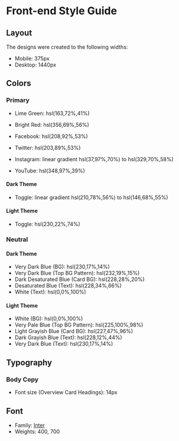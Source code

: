 # Front-end Style Guide

## Layout

The designs were created to the following widths:

- Mobile: 375px
- Desktop: 1440px

## Colors

### Primary

- Lime Green: hsl(163,72%,41%)
- Bright Red: hsl(356,69%,56%)

- Facebook: hsl(208,92%,53%)
- Twitter: hsl(203,89%,53%)
- Instagram: linear gradient hsl(37,97%,70%) to hsl(329,70%,58%)
- YouTube: hsl(348,97%,39%)

#### Dark Theme

- Toggle: linear gradient hsl(210,78%,56%) to hsl(146,68%,55%)

#### Light Theme

- Toggle: hsl(230,22%,74%)

### Neutral

#### Dark Theme

- Very Dark Blue (BG): hsl(230,17%,14%)
- Very Dark Blue (Top BG Pattern): hsl(232,19%,15%)
- Dark Desaturated Blue (Card BG): hsl(228,28%,20%)
- Desaturated Blue (Text): hsl(228,34%,66%)
- White (Text): hsl(0,0%,100%)

#### Light Theme

- White (BG): hsl(0,0%,100%)
- Very Pale Blue (Top BG Pattern): hsl(225,100%,98%)
- Light Grayish Blue (Card BG): hsl(227,47%,96%)
- Dark Grayish Blue (Text): hsl(228,12%,44%)
- Very Dark Blue (Text): hsl(230,17%,14%)

## Typography

### Body Copy

- Font size (Overview Card Headings): 14px

## Font

- Family: [Inter](https://fonts.google.com/specimen/Inter)
- Weights: 400, 700
